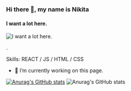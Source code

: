 ### Hi there 👋, my name is Nikita
#### I want a lot here.
![I want a lot here.](https://arturssmirnovs.github.io/github-profile-readme-generator/images/banner.png)

.

Skills: REACT / JS / HTML / CSS

- 🔭 I’m currently working on this page.

[![Anurag's GitHub stats](https://github-readme-stats.vercel.app/api?username=Nikita-if)](https://github.com/anuraghazra/github-readme-stats)
![Anurag's GitHub stats](https://github-readme-stats.vercel.app/api?username=anuraghazra&show_icons=true)





